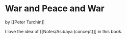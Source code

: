 # War and Peace and War
by [[Peter Turchin]]

I love the idea of [[Notes/Asibaya (concept)]] in this book.

